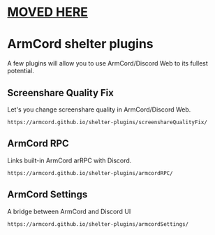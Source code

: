 # [MOVED HERE](https://github.com/ArmCord/ArmCord/commit/1da43a65751239b7ae7da8872b571285c028a43c)
# ArmCord shelter plugins
A few plugins will allow you to use ArmCord/Discord Web to its fullest potential.

## Screenshare Quality Fix 
Let's you change screenshare quality in ArmCord/Discord Web.    

`https://armcord.github.io/shelter-plugins/screenshareQualityFix/`

## ArmCord RPC 
Links built-in ArmCord arRPC with Discord.       

`https://armcord.github.io/shelter-plugins/armcordRPC/`

## ArmCord Settings 
A bridge between ArmCord and Discord UI     

`https://armcord.github.io/shelter-plugins/armcordSettings/`

